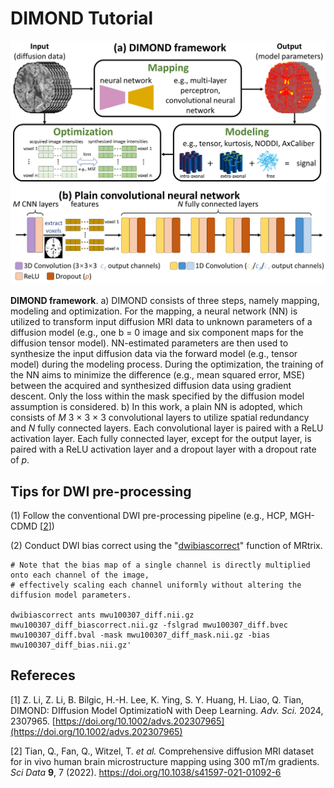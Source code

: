 
# DIMOND Tutorial
![DIMOND framework](https://github.com/Lthinker/DIMOND/blob/main/Images/DIMOND_Framewor1.png)

**DIMOND framework**. a) DIMOND consists of three steps, namely mapping, modeling and optimization. For the mapping, a neural network (NN) is utilized to transform input diffusion MRI data to unknown parameters of a diffusion model (e.g., one b = 0 image and six component maps for the diffusion tensor model). NN-estimated parameters are then used to synthesize the input diffusion data via the forward model (e.g., tensor model) during the modeling process. During the optimization, the training of the NN aims to minimize the difference (e.g., mean squared error, MSE) between the acquired and synthesized diffusion data using gradient descent. Only the loss within the mask specified by the diffusion model assumption is considered. b) In this work, a plain NN is adopted, which consists of _M_ 3 × 3 × 3 convolutional layers to utilize spatial redundancy and _N_ fully connected layers. Each convolutional layer is paired with a ReLU activation layer. Each fully connected layer, except for the output layer, is paired with a ReLU activation layer and a dropout layer with a dropout rate of _p_.

## **Tips for DWI pre-processing**
(1) Follow the conventional DWI pre-processing pipeline (e.g., HCP, MGH-CDMD [[2](https://doi.org/10.1038/s41597-021-01092-6)])

(2) Conduct DWI bias correct using the "[dwibiascorrect](https://mrtrix.readthedocs.io/en/dev/reference/commands/dwibiascorrect.html)" function of MRtrix. 
```
# Note that the bias map of a single channel is directly multiplied onto each channel of the image,
# effectively scaling each channel uniformly without altering the diffusion model parameters. 

dwibiascorrect ants mwu100307_diff.nii.gz mwu100307_diff_biascorrect.nii.gz -fslgrad mwu100307_diff.bvec mwu100307_diff.bval -mask mwu100307_diff_mask.nii.gz -bias mwu100307_diff_bias.nii.gz'
```

## **Refereces**

[1] Z. Li, Z. Li, B. Bilgic, H.-H. Lee, K. Ying, S. Y. Huang, H. Liao, Q. Tian, DIMOND: DIffusion Model OptimizatioN with Deep Learning. _Adv. Sci._  2024, 2307965. [https://doi.org/10.1002/advs.202307965](https://doi.org/10.1002/advs.202307965)

[2] Tian, Q., Fan, Q., Witzel, T. _et al._ Comprehensive diffusion MRI dataset for in vivo human brain microstructure mapping using 300 mT/m gradients. _Sci Data_  **9**, 7 (2022). https://doi.org/10.1038/s41597-021-01092-6

